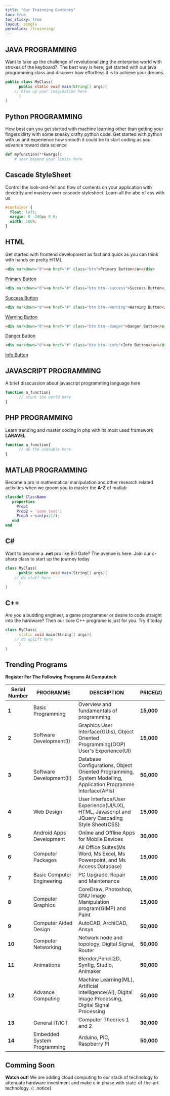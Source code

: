 ```yaml
---
title: "Our Trainning Contents"
toc: true
toc_sticky: true
layout: single
permalink: /trainning/
---
```



## JAVA PROGRAMMING

Want to take up the challenge of revolutionalizing the enterprise world with strokes of the keyboard?. The best way is here; get started with our java programming class and discover how effortless it is to achieve your dreams.

```java
public class MyClass{
      public static void main(String[] args){
	// blow up your imagination here
      }
}
```


## Python PROGRAMMING

How best can you get started with machine learning other than getting your fingers dirty with some sneaky crafty python code. Get started with python with us and experience how smooth it could be to start coding as you advance toward data science

```python
def myfunction(**kwargs):
    # soar beyond your limits here
```

## Cascade StyleSheet

Control the look-and-fell and flow of contents on your application with dexetrity and mastery over cascade stylesheet. Learn all the abc of css with us 

```css
#container {
  float: left;
  margin: 0 -240px 0 0;
  width: 100%;
}
```

## HTML

Get started with frontend development as fast and quick as you can think with hands on pretty HTML

```html
<div markdown="0"><a href="#" class="btn">Primary Button</a></div>
```
<div markdown="0"><a href="#" class="btn">Primary Button</a></div>


```html
<div markdown="0"><a href="#" class="btn btn--success">Success Button</a></div>
```

<div markdown="0"><a href="#" class="btn btn--success">Success Button</a></div>


```html
<div markdown="0"><a href="#" class="btn btn--warning">Warning Button</a></div>
```

<div markdown="0"><a href="#" class="btn btn--warning">Warning Button</a></div>


```html
<div markdown="0"><a href="#" class="btn btn--danger">Danger Button</a></div>
```

<div markdown="0"><a href="#" class="btn btn--danger">Danger Button</a></div>


```html
<div markdown="0"><a href="#" class="btn btn--info">Info Button</a></div>
```

<div markdown="0"><a href="#" class="btn btn--info">Info Button</a></div>




## JAVASCRIPT PROGRAMMING

A brief disscussion about javascript programming language here

```javascript
function a_function{
      // stunt the world here
}
```


## PHP PROGRAMMING

Learn trending and master coding in php with its most used framework **LARAVEL**

```php
function a_function{
      // do the undoable here
}
```

## MATLAB PROGRAMMING

Become a pro in mathematical manipulation and other research related activities when we groom you to master the **A-Z** of matlab

```matlab
classdef ClassName
   properties
     Prop1
     Prop2 = 'some text';
     Prop3 = sin(pi/12);
   end
end
```

## C#

Want to become a **.net** pro like Bill Gate? The avenue is here. Join our c-sharp class to start up the journey today 

```c#
class MyClass{
      public static void main(String[] args){
	// do stuff here
      }
}
```

## C++

Are you a budding engineer, a game programmer or desire to code straight into the hardware? Then our core C++ programe is just for you. Try it today 

```c++
class MyClass{
      static void main(String[] args){
	// do uplift here
      }
}
```         
    

## Trending Programs  
**Register For The Following Programs At Computech**

| **Serial Number** | **PROGRAMME**                   | **DESCRIPTION**                                                                                                   | **PRICE(#)** |
|---------------|-----------------------------|---------------------------------------------------------------------------------------------------------------|----------|
| **1**             | Basic Programming           | Overview and fundamentals of programming                                                                      | **15,000**   |
| **2**             | Software Development(I)     | Graphics User Interface(GUIs), Object Oriented Programming(OOP) User's Experience(UI)                         | **15,000**   |
| **3**             | Software Development(II)    | Database Configurations, Object Oriented Programming, System Modelling, Application Programme Interface(APIs) | **50,000**   |
| **4**             | Web Design                  | User Interface/User Experience(UI/UX), HTML, Javascript and JQuery Cascading Style Sheet(CSS)                 | **15,000**   |
| **5**             | Android Apps Development    | Online and Offline Apps for Mobile Devices                                                                    | **30,000**   |
| **6**             | Computer Packages           | All Office Suites(Ms Word, Ms Excel, Ms Powerpoint, and Ms Access Database)                                   | **15,000**   |
| **7**             | Basic Computer Engineering  | PC Upgrade, Repair and Maintenance                                                                            | **15,000**   |
| **8**             | Computer Graphics           | CoreDraw, Photoshop, GNU Image Manipulation program(GIMP) and Paint                                           | **15,000**   |
| **9**             | Computer Aided Design       | AutoCAD, ArchiCAD, Ansys                                                                                      | **50,000**   |
| **10**            | Computer Networking         | Network node and topology, Digital Signal, Router                                                             | **50,000**   |
| **11**            | Animations                  | Blender,Pencil2D, Synfig,  Studio, Animaker                                                                   | **50,000**   |
| **12**            | Advance Computing           | Machine Learning(ML), Artificial Intelligence(AI), Digital Image Processing, Digital Signal Processing        | **50,000**   |
| **13**            | General IT/ICT              | Computer Theories 1 and 2                                                                                     | **30,000**   |
| **14**            | Embedded System Programming | Arduino, PIC, Raspberry PI                                                                                    | **50,000**   |

## Comming Soon

**Watch out!** We are adding cloud computing to our stack of technology to attenuate hardware investment and make u in phase with state-of-the-art technology.
{: .notice}
